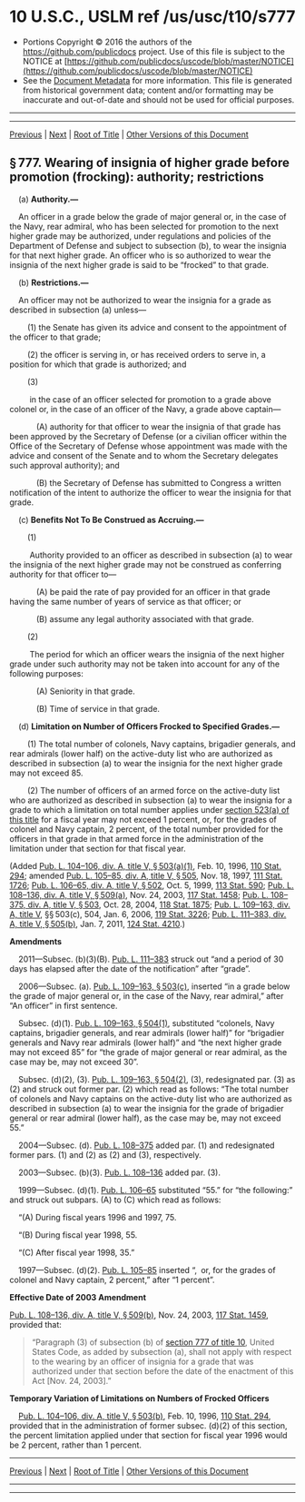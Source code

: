 ---
---

# 10 U.S.C., USLM ref /us/usc/t10/s777

* Portions Copyright © 2016 the authors of the https://github.com/publicdocs project.
  Use of this file is subject to the NOTICE at [https://github.com/publicdocs/uscode/blob/master/NOTICE](https://github.com/publicdocs/uscode/blob/master/NOTICE)
* See the [Document Metadata](././../../../../../..//README.md) for more information.
  This file is generated from historical government data; content and/or formatting may be inaccurate and out-of-date and should not be used for official purposes.

----------
----------

[Previous](./../../../../../..//us/usc/t10/stA/ptII/ch45/m__us_usc_t10_s776.md) | [Next](./../../../../../..//us/usc/t10/stA/ptII/ch45/m__us_usc_t10_s777a.md) | [Root of Title](./../../../../../../) | [Other Versions of this Document](https://publicdocs.github.io/go/links?ns=uslm&ref=%2Fus%2Fusc%2Ft10%2Fs777)

## § 777. Wearing of insignia of higher grade before promotion (frocking): authority; restrictions

    (a) __Authority.—__ 

    An officer in a grade below the grade of major general or, in the case of the Navy, rear admiral, who has been selected for promotion to the next higher grade may be authorized, under regulations and policies of the Department of Defense and subject to subsection (b), to wear the insignia for that next higher grade. An officer who is so authorized to wear the insignia of the next higher grade is said to be “frocked” to that grade.

    (b) __Restrictions.—__ 

    An officer may not be authorized to wear the insignia for a grade as described in subsection (a) unless—

        (1) the Senate has given its advice and consent to the appointment of the officer to that grade;

        (2) the officer is serving in, or has received orders to serve in, a position for which that grade is authorized; and

        (3)

         in the case of an officer selected for promotion to a grade above colonel or, in the case of an officer of the Navy, a grade above captain—

            (A) authority for that officer to wear the insignia of that grade has been approved by the Secretary of Defense (or a civilian officer within the Office of the Secretary of Defense whose appointment was made with the advice and consent of the Senate and to whom the Secretary delegates such approval authority); and

            (B) the Secretary of Defense has submitted to Congress a written notification of the intent to authorize the officer to wear the insignia for that grade.

    (c) __Benefits Not To Be Construed as Accruing.—__ 

        (1)

         Authority provided to an officer as described in subsection (a) to wear the insignia of the next higher grade may not be construed as conferring authority for that officer to—

            (A) be paid the rate of pay provided for an officer in that grade having the same number of years of service as that officer; or

            (B) assume any legal authority associated with that grade.

        (2)

         The period for which an officer wears the insignia of the next higher grade under such authority may not be taken into account for any of the following purposes:

            (A) Seniority in that grade.

            (B) Time of service in that grade.

    (d) __Limitation on Number of Officers Frocked to Specified Grades.—__ 

        (1) The total number of colonels, Navy captains, brigadier generals, and rear admirals (lower half) on the active-duty list who are authorized as described in subsection (a) to wear the insignia for the next higher grade may not exceed 85.

        (2) The number of officers of an armed force on the active-duty list who are authorized as described in subsection (a) to wear the insignia for a grade to which a limitation on total number applies under [section 523(a) of this title][/us/usc/t10/s523/a] for a fiscal year may not exceed 1 percent, or, for the grades of colonel and Navy captain, 2 percent, of the total number provided for the officers in that grade in that armed force in the administration of the limitation under that section for that fiscal year.

(Added [Pub. L. 104–106, div. A, title V, § 503(a)(1)][/us/pl/104/106/s503/a/1], Feb. 10, 1996, [110 Stat. 294][/us/stat/110/294]; amended [Pub. L. 105–85, div. A, title V, § 505][/us/pl/105/85/s505], Nov. 18, 1997, [111 Stat. 1726][/us/stat/111/1726]; [Pub. L. 106–65, div. A, title V, § 502][/us/pl/106/65/s502], Oct. 5, 1999, [113 Stat. 590][/us/stat/113/590]; [Pub. L. 108–136, div. A, title V, § 509(a)][/us/pl/108/136/s509/a], Nov. 24, 2003, [117 Stat. 1458][/us/stat/117/1458]; [Pub. L. 108–375, div. A, title V, § 503][/us/pl/108/375/s503], Oct. 28, 2004, [118 Stat. 1875][/us/stat/118/1875]; [Pub. L. 109–163, div. A, title V][/us/pl/109/163], §§ 503(c), 504, Jan. 6, 2006, [119 Stat. 3226][/us/stat/119/3226]; [Pub. L. 111–383, div. A, title V, § 505(b)][/us/pl/111/383/s505/b], Jan. 7, 2011, [124 Stat. 4210][/us/stat/124/4210].)

 __Amendments__ 

    2011—Subsec. (b)(3)(B). [Pub. L. 111–383][/us/pl/111/383] struck out “and a period of 30 days has elapsed after the date of the notification” after “grade”.

    2006—Subsec. (a). [Pub. L. 109–163, § 503(c)][/us/pl/109/163/s503/c], inserted “in a grade below the grade of major general or, in the case of the Navy, rear admiral,” after “An officer” in first sentence.

    Subsec. (d)(1). [Pub. L. 109–163, § 504(1)][/us/pl/109/163/s504/1], substituted “colonels, Navy captains, brigadier generals, and rear admirals (lower half)” for “brigadier generals and Navy rear admirals (lower half)” and “the next higher grade may not exceed 85” for “the grade of major general or rear admiral, as the case may be, may not exceed 30”.

    Subsec. (d)(2), (3). [Pub. L. 109–163, § 504(2)][/us/pl/109/163/s504/2], (3), redesignated par. (3) as (2) and struck out former par. (2) which read as follows: “The total number of colonels and Navy captains on the active-duty list who are authorized as described in subsection (a) to wear the insignia for the grade of brigadier general or rear admiral (lower half), as the case may be, may not exceed 55.”

    2004—Subsec. (d). [Pub. L. 108–375][/us/pl/108/375] added par. (1) and redesignated former pars. (1) and (2) as (2) and (3), respectively.

    2003—Subsec. (b)(3). [Pub. L. 108–136][/us/pl/108/136] added par. (3).

    1999—Subsec. (d)(1). [Pub. L. 106–65][/us/pl/106/65] substituted “55.” for “the following:” and struck out subpars. (A) to (C) which read as follows:

    “(A) During fiscal years 1996 and 1997, 75.

    “(B) During fiscal year 1998, 55.

    “(C) After fiscal year 1998, 35.”

    1997—Subsec. (d)(2). [Pub. L. 105–85][/us/pl/105/85] inserted “, or, for the grades of colonel and Navy captain, 2 percent,” after “1 percent”.

 __Effective Date of 2003 Amendment__ 

[Pub. L. 108–136, div. A, title V, § 509(b)][/us/pl/108/136/s509/b], Nov. 24, 2003, [117 Stat. 1459][/us/stat/117/1459], provided that: 

> “Paragraph (3) of subsection (b) of [section 777 of title 10][/us/usc/t10/s777], United States Code, as added by subsection (a), shall not apply with respect to the wearing by an officer of insignia for a grade that was authorized under that section before the date of the enactment of this Act \[Nov. 24, 2003\].”

 __Temporary Variation of Limitations on Numbers of Frocked Officers__ 

    [Pub. L. 104–106, div. A, title V, § 503(b)][/us/pl/104/106/s503/b], Feb. 10, 1996, [110 Stat. 294][/us/stat/110/294], provided that in the administration of former subsec. (d)(2) of this section, the percent limitation applied under that section for fiscal year 1996 would be 2 percent, rather than 1 percent.

----------

[Previous](./../../../../../..//us/usc/t10/stA/ptII/ch45/m__us_usc_t10_s776.md) | [Next](./../../../../../..//us/usc/t10/stA/ptII/ch45/m__us_usc_t10_s777a.md) | [Root of Title](./../../../../../../) | [Other Versions of this Document](https://publicdocs.github.io/go/links?ns=uslm&ref=%2Fus%2Fusc%2Ft10%2Fs777)

----------
----------

[/us/usc/t10/s523/a]: https://publicdocs.github.io/go/links?ns=uslm&ref=%2Fus%2Fusc%2Ft10%2Fs523%2Fa
[/us/pl/104/106/s503/a/1]: https://publicdocs.github.io/go/links?ns=uslm&ref=%2Fus%2Fpl%2F104%2F106%2Fs503%2Fa%2F1
[/us/stat/110/294]: https://publicdocs.github.io/go/links?ns=uslm&ref=%2Fus%2Fstat%2F110%2F294
[/us/pl/105/85/s505]: https://publicdocs.github.io/go/links?ns=uslm&ref=%2Fus%2Fpl%2F105%2F85%2Fs505
[/us/stat/111/1726]: https://publicdocs.github.io/go/links?ns=uslm&ref=%2Fus%2Fstat%2F111%2F1726
[/us/pl/106/65/s502]: https://publicdocs.github.io/go/links?ns=uslm&ref=%2Fus%2Fpl%2F106%2F65%2Fs502
[/us/stat/113/590]: https://publicdocs.github.io/go/links?ns=uslm&ref=%2Fus%2Fstat%2F113%2F590
[/us/pl/108/136/s509/a]: https://publicdocs.github.io/go/links?ns=uslm&ref=%2Fus%2Fpl%2F108%2F136%2Fs509%2Fa
[/us/stat/117/1458]: https://publicdocs.github.io/go/links?ns=uslm&ref=%2Fus%2Fstat%2F117%2F1458
[/us/pl/108/375/s503]: https://publicdocs.github.io/go/links?ns=uslm&ref=%2Fus%2Fpl%2F108%2F375%2Fs503
[/us/stat/118/1875]: https://publicdocs.github.io/go/links?ns=uslm&ref=%2Fus%2Fstat%2F118%2F1875
[/us/pl/109/163]: https://publicdocs.github.io/go/links?ns=uslm&ref=%2Fus%2Fpl%2F109%2F163
[/us/stat/119/3226]: https://publicdocs.github.io/go/links?ns=uslm&ref=%2Fus%2Fstat%2F119%2F3226
[/us/pl/111/383/s505/b]: https://publicdocs.github.io/go/links?ns=uslm&ref=%2Fus%2Fpl%2F111%2F383%2Fs505%2Fb
[/us/stat/124/4210]: https://publicdocs.github.io/go/links?ns=uslm&ref=%2Fus%2Fstat%2F124%2F4210
[/us/pl/111/383]: https://publicdocs.github.io/go/links?ns=uslm&ref=%2Fus%2Fpl%2F111%2F383
[/us/pl/109/163/s503/c]: https://publicdocs.github.io/go/links?ns=uslm&ref=%2Fus%2Fpl%2F109%2F163%2Fs503%2Fc
[/us/pl/109/163/s504/1]: https://publicdocs.github.io/go/links?ns=uslm&ref=%2Fus%2Fpl%2F109%2F163%2Fs504%2F1
[/us/pl/109/163/s504/2]: https://publicdocs.github.io/go/links?ns=uslm&ref=%2Fus%2Fpl%2F109%2F163%2Fs504%2F2
[/us/pl/108/375]: https://publicdocs.github.io/go/links?ns=uslm&ref=%2Fus%2Fpl%2F108%2F375
[/us/pl/108/136]: https://publicdocs.github.io/go/links?ns=uslm&ref=%2Fus%2Fpl%2F108%2F136
[/us/pl/106/65]: https://publicdocs.github.io/go/links?ns=uslm&ref=%2Fus%2Fpl%2F106%2F65
[/us/pl/105/85]: https://publicdocs.github.io/go/links?ns=uslm&ref=%2Fus%2Fpl%2F105%2F85
[/us/pl/108/136/s509/b]: https://publicdocs.github.io/go/links?ns=uslm&ref=%2Fus%2Fpl%2F108%2F136%2Fs509%2Fb
[/us/stat/117/1459]: https://publicdocs.github.io/go/links?ns=uslm&ref=%2Fus%2Fstat%2F117%2F1459
[/us/usc/t10/s777]: https://publicdocs.github.io/go/links?ns=uslm&ref=%2Fus%2Fusc%2Ft10%2Fs777
[/us/pl/104/106/s503/b]: https://publicdocs.github.io/go/links?ns=uslm&ref=%2Fus%2Fpl%2F104%2F106%2Fs503%2Fb
[/us/stat/110/294]: https://publicdocs.github.io/go/links?ns=uslm&ref=%2Fus%2Fstat%2F110%2F294


